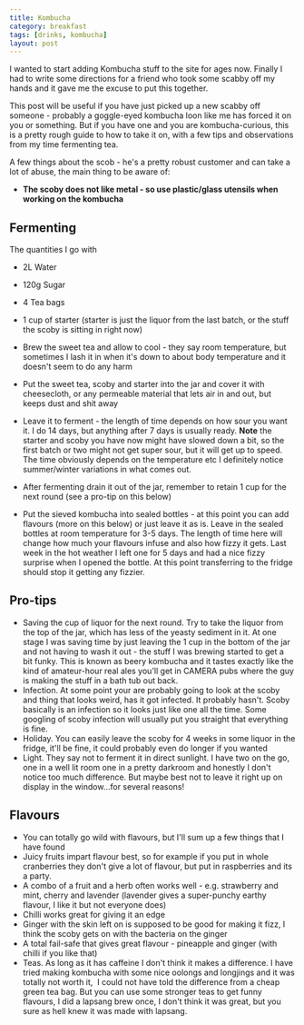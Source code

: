 ```yaml
---
title: Kombucha
category: breakfast
tags: [drinks, kombucha]
layout: post
---
```


I wanted to start adding Kombucha stuff to the site for ages now. Finally I had to write some directions for a friend who took some scabby off my hands and it gave me the excuse to put this together.  

This post will be useful if you have just picked up a new scabby off someone - probably a goggle-eyed kombucha loon like me has forced it on you or something. But if you have one and you are kombucha-curious, this is a pretty rough guide to how to take it on, with a few tips and observations from my time fermenting tea.

A few things about the scob - he's a pretty robust customer and can take a lot of abuse, the main thing to be aware of:
* **The scoby does not like metal - so use plastic/glass utensils when working on the kombucha**

## Fermenting

The quantities I go with
* 2L Water
* 120g Sugar
* 4 Tea bags
* 1 cup of starter (starter is just the liquor from the last batch, or the stuff the scoby is sitting in right now)

* Brew the sweet tea and allow to cool - they say room temperature, but sometimes I lash it in when it's down to about body temperature and it doesn't seem to do any harm
* Put the sweet tea, scoby and starter into the jar and cover it with cheesecloth, or any permeable material that lets air in and out, but keeps dust and shit away
* Leave it to ferment - the length of time depends on how sour you want it. I do 14 days, but anything after 7 days is usually ready. **Note** the starter and scoby you have now might have slowed down a bit, so the first batch or two might not get super sour, but it will get up to speed. The time obviously depends on the temperature etc I definitely notice summer/winter variations in what comes out.
* After fermenting drain it out of the jar, remember to retain 1 cup for the next round (see a pro-tip on this below)
* Put the sieved kombucha into sealed bottles - at this point you can add flavours (more on this below) or just leave it as is. Leave in the sealed bottles at room temperature for 3-5 days. The length of time here will change how much your flavours infuse and also how fizzy it gets. Last week in the hot weather I left one for 5 days and had a nice fizzy surprise when I opened the bottle. At this point transferring to the fridge should stop it getting any fizzier. 

## Pro-tips
* Saving the cup of liquor for the next round. Try to take the liquor from the top of the jar, which has less of the yeasty sediment in it. At one stage I was saving time by just leaving the 1 cup in the bottom of the jar and not having to wash it out - the stuff I was brewing started to get a bit funky. This is known as beery kombucha and it tastes exactly like the kind of amateur-hour real ales you'll get in CAMERA pubs where the guy is making the stuff in a bath tub out back.
* Infection. At some point your are probably going to look at the scoby and thing that looks weird, has it got infected. It probably hasn't. Scoby basically is an infection so it looks just like one all the time. Some googling of scoby infection will usually put you straight that everything is fine.
* Holiday. You can easily leave the scoby for 4 weeks in some liquor in the fridge, it'll be fine, it could probably even do longer if you wanted
* Light. They say not to ferment it in direct sunlight. I have two on the go, one in a well lit room one in a pretty darkroom and honestly I don't notice too much difference. But maybe best not to leave it right up on display in the window...for several reasons!
## Flavours
* You can totally go wild with flavours, but I'll sum up a few things that I have found
* Juicy fruits impart flavour best, so for example if you put in whole cranberries they don't give a lot of flavour, but put in raspberries and its a party.
* A combo of a fruit and a herb often works well - e.g. strawberry and mint, cherry and lavender (lavender gives a super-punchy earthy flavour, I like it but not everyone does)
* Chilli works great for giving it an edge
* Ginger with the skin left on is supposed to be good for making it fizz, I think the scoby gets on with the bacteria on the ginger
* A total fail-safe that gives great flavour - pineapple and ginger (with chilli if you like that)
* Teas. As long as it has caffeine I don't think it makes a difference. I have tried making kombucha with some nice oolongs and longjings and it was totally not worth it,  I could not have told the difference from a cheap green tea bag. But you can use some stronger teas to get funny flavours, I did a lapsang brew once, I don't think it was great, but you sure as hell knew it was made with lapsang. 

